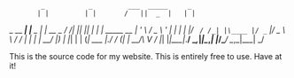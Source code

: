             _           _         ___  _____     _            
           | |         | |       /   ||  _  |   | |           
 _ __   ___| |__  _   _| | __ _ / /| || |_| | __| | _____   __
| '_ \ / _ \ '_ \| | | | |/ _` / /_| |\____ |/ _` |/ _ \ \ / /
| | | |  __/ |_) | |_| | | (_| \___  |.___/ / (_| |  __/\ V / 
|_| |_|\___|_.__/ \__,_|_|\__,_|   |_/\____/ \__,_|\___| \_/  

This is the source code for my website. This is entirely free to use.
Have at it!
